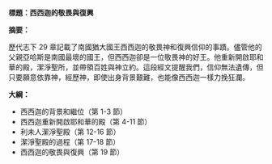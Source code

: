 **標題：西西迦的敬畏與復興**

**摘要：**

歷代志下 29 章記載了南國猶大國王西西迦的敬畏神和復興信仰的事蹟。儘管他的父親亞哈斯是南國最壞的國王，但西西迦卻是一位敬畏神的好王。他重新開啟耶和華的殿，潔淨聖所，並帶領百姓與神立約。這段經文提醒我們，信仰無法遺傳，但只要願意依靠神，經歷神，即使出身背景艱難，也能像西西迦一樣力挽狂瀾。

**大綱：**

* 西西迦的背景和繼位（第 1-3 節）
* 西西迦重新開啟耶和華的殿（第 4-11 節）
* 利未人潔淨聖殿（第 12-16 節）
* 潔淨聖殿的過程（第 17-18 節）
* 西西迦的敬畏與復興（第 19 節）